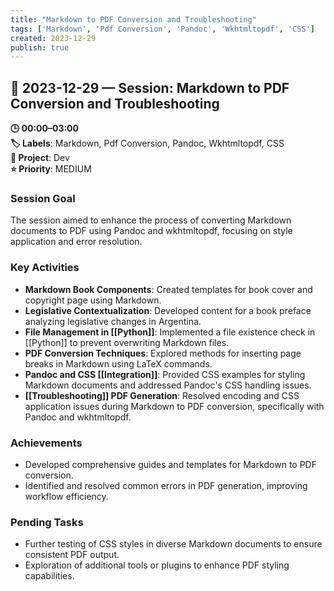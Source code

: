 ```yaml
---
title: "Markdown to PDF Conversion and Troubleshooting"
tags: ['Markdown', 'Pdf Conversion', 'Pandoc', 'Wkhtmltopdf', 'CSS']
created: 2023-12-29
publish: true
---
```


## 📅 2023-12-29 — Session: Markdown to PDF Conversion and Troubleshooting

**🕒 00:00–03:00**  
**🏷️ Labels**: Markdown, Pdf Conversion, Pandoc, Wkhtmltopdf, CSS  
**📂 Project**: Dev  
**⭐ Priority**: MEDIUM  


### Session Goal
The session aimed to enhance the process of converting Markdown documents to PDF using Pandoc and wkhtmltopdf, focusing on style application and error resolution.

### Key Activities
- **Markdown Book Components**: Created templates for book cover and copyright page using Markdown.
- **Legislative Contextualization**: Developed content for a book preface analyzing legislative changes in Argentina.
- **File Management in [[Python]]**: Implemented a file existence check in [[Python]] to prevent overwriting Markdown files.
- **PDF Conversion Techniques**: Explored methods for inserting page breaks in Markdown using LaTeX commands.
- **Pandoc and CSS [[Integration]]**: Provided CSS examples for styling Markdown documents and addressed Pandoc's CSS handling issues.
- **[[Troubleshooting]] PDF Generation**: Resolved encoding and CSS application issues during Markdown to PDF conversion, specifically with Pandoc and wkhtmltopdf.

### Achievements
- Developed comprehensive guides and templates for Markdown to PDF conversion.
- Identified and resolved common errors in PDF generation, improving workflow efficiency.

### Pending Tasks
- Further testing of CSS styles in diverse Markdown documents to ensure consistent PDF output.
- Exploration of additional tools or plugins to enhance PDF styling capabilities.
